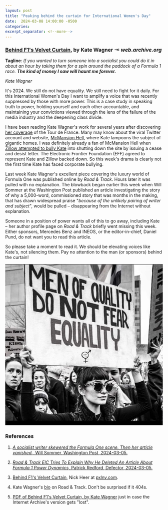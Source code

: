 ```yaml
---
layout: post
title: "Peaking behind the curtain for International Women's Day"
date:  2024-03-08 14:00:00 -0500
categories:
excerpt_separator: <!--more-->
---
```

### [Behind F1's Velvet Curtain](https://web.archive.org/web/20240301170542/https://www.roadandtrack.com/car-culture/a46975496/behind-f1-velvet-curtain/), by Kate Wagner **⇥** _web.archive.org_

**Tagline**: _If you wanted to turn someone into a socialist you could do it in about an hour by taking them for a spin around the paddock of a Formula 1 race. **The kind of money I saw will haunt me forever.**_

<cite>Kate Wagner</cite>

It's 2024. We still do not have equality. We still need to fight for it daily. For this International Women's Day I want to amplify a voice that was recently suppressed by those with more power. This is a case study in speaking truth to power, holding yourself and each other accountable, and maintaining your convictions viewed through the lens of the failure of the media industry and the deepening class divide.

<!--more-->

I have been reading Kate Wagner's work for several years after discovering [her coverage](https://www.cyclingnews.com/author/kate-wagner/) of the Tour de France. Many may know about the viral Twitter account and website, [McMansion Hell](https://mcmansionhell.com/about), where Kate lampoons the subject of gigantic homes. I was definitely already a fan of McMansion Hell when [Zillow attempted to bully Kate](https://www.theverge.com/2017/6/29/15896146/zillow-will-not-sue-mcmansion-hell-blog) into shutting down the site by issuing a cease and desist letter. The Electronic Frontier Foundation (EFF) agreed to represent Kate and Zillow backed down. So this week's drama is clearly not the first time Kate has faced corporate bullying.

Last week Kate Wagner's excellent piece covering the luxury world of Formula One was published online by _Road & Track_. Hours later it was pulled with no explanation. The blowback began earlier this week when Will Sommer at the Washington Post published an article investigating the story of why a 5,000-word, commissioned story that was months in the making, that has drawn widespread praise "_because of the unlikely pairing of writer and subject_", would be pulled – disappearing from the Internet without explanation.

Someone in a position of power wants all of this to go away, including Kate – her author profile page on _Road & Track_ briefly went missing this week. Either sponsors, Mercedes Benz and INEOS, or the editor-in-chief, Daniel Pund, do not want you to read this article.

So please take a moment to read it. We should be elevating voices like Kate's, not silencing them. Pay no attention to the man (or sponsors) behind the curtain!

![](/img/men-of-quality.png "Black and white image of a woman at a protest holding a large placard reading: Men of quality do not fear equality")

### References

1. [_A socialist writer skewered the Formula One scene. Then her article vanished._, Will Sommer, Washington Post, 2024-03-05.](https://www.washingtonpost.com/style/media/2024/03/05/formula-one-road-track-kate-wagner/)

2. [_Road & Track EIC Tries To Explain Why He Deleted An Article About Formula 1 Power Dynamics_, Patrick Redford, Defector, 2024-03-05.](https://defector.com/road-track-eic-tries-to-explain-why-he-deleted-an-article-about-formula-1-power-dynamics)

3. [Behind F1's Velvet Curtain](https://pxlnv.com/linklog/behind-f1-velvet-curtain/), Nick Heer at [pxlnv.com](https://pxlnv.com).

4. Kate Wagner's [bio](https://www.roadandtrack.com/author/228562/kate-wagner-bio/) on Road & Track. Don't be surprised if it 404s.

5. [PDF of Behind F1's Velvet Curtain, by Kate Wagner](/files/Behind-F1's-Velvet-Curtain-2024-03-01.pdf) just in case the Internet Archive's version gets "lost".


